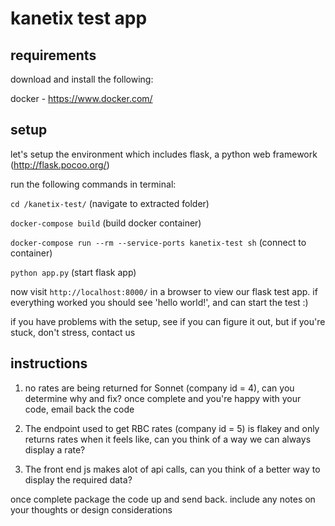 # kanetix test app


## requirements

download and install the following:

docker - https://www.docker.com/

## setup

let's setup the environment which includes flask, a python web framework (http://flask.pocoo.org/)

run the following commands in terminal:

`cd /kanetix-test/` (navigate to extracted folder)

`docker-compose build` (build docker container)

`docker-compose run --rm --service-ports kanetix-test sh`	(connect to container)

`python app.py` (start flask app)

now visit `http://localhost:8000/` in a browser to view our flask test app.
if everything worked you should see 'hello world!', and can start the test :)

if you have problems with the setup, see if you can figure it out, but if you're stuck, don't stress, contact us

## instructions

1. no rates are being returned for Sonnet (company id = 4), can you determine why and fix? once complete and you're happy with your code, email back the code

2. The endpoint used to get RBC rates (company id = 5) is flakey and only returns rates when it feels like, can you think of a way we can always display a rate?

3. The front end js makes alot of api calls, can you think of a better way to display the required data?

once complete package the code up and send back. include any notes on your thoughts or design considerations
